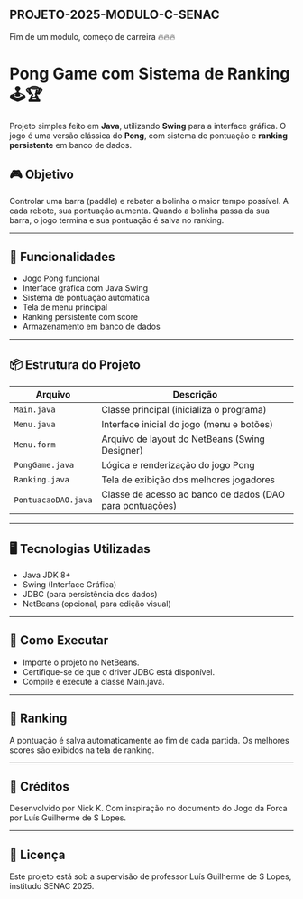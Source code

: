 ## PROJETO-2025-MODULO-C-SENAC
Fim de um modulo, começo de carreira 🔥🔥🔥


# Pong Game com Sistema de Ranking 🕹️🏆

Projeto simples feito em **Java**, utilizando **Swing** para a interface gráfica. O jogo é uma versão clássica do **Pong**, com sistema de pontuação e **ranking persistente** em banco de dados.

## 🎮 Objetivo

Controlar uma barra (paddle) e rebater a bolinha o maior tempo possível. A cada rebote, sua pontuação aumenta. Quando a bolinha passa da sua barra, o jogo termina e sua pontuação é salva no ranking.

---

## 🧠 Funcionalidades

-  Jogo Pong funcional
-  Interface gráfica com Java Swing
-  Sistema de pontuação automática
-  Tela de menu principal
-  Ranking persistente com score
-  Armazenamento em banco de dados

---

## 📦 Estrutura do Projeto

| Arquivo              | Descrição |
|----------------------|-----------|
| `Main.java`          | Classe principal (inicializa o programa) |
| `Menu.java`          | Interface inicial do jogo (menu e botões) |
| `Menu.form`          | Arquivo de layout do NetBeans (Swing Designer) |
| `PongGame.java`      | Lógica e renderização do jogo Pong |
| `Ranking.java`       | Tela de exibição dos melhores jogadores |
| `PontuacaoDAO.java`  | Classe de acesso ao banco de dados (DAO para pontuações) |

---

## 🖥️ Tecnologias Utilizadas

-  Java JDK 8+
-  Swing (Interface Gráfica)
-  JDBC (para persistência dos dados)
-  NetBeans (opcional, para edição visual)

---

## 🔧 Como Executar

-  Importe o projeto no NetBeans.
-  Certifique-se de que o driver JDBC está disponível.
-  Compile e execute a classe Main.java.

---


## 🏅 Ranking
A pontuação é salva automaticamente ao fim de cada partida. Os melhores scores são exibidos na tela de ranking.

---

## 🙌 Créditos
Desenvolvido por Nick K.
Com inspiração no documento do Jogo da Forca por Luís Guilherme de S Lopes.

---

## 📜 Licença
Este projeto está sob a supervisão de professor Luís Guilherme de S Lopes, institudo SENAC 2025.
